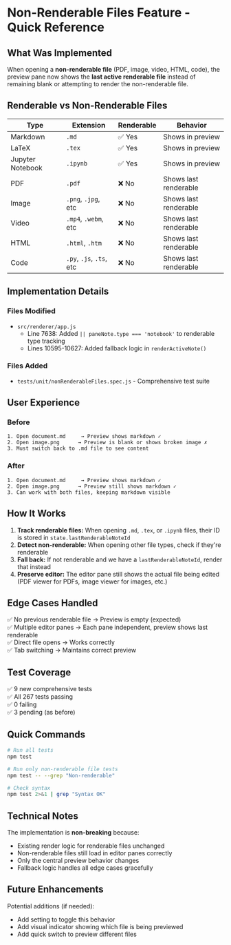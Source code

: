 # Non-Renderable Files Feature - Quick Reference

## What Was Implemented

When opening a **non-renderable file** (PDF, image, video, HTML, code), the preview pane now shows the **last active renderable file** instead of remaining blank or attempting to render the non-renderable file.

## Renderable vs Non-Renderable Files

| Type | Extension | Renderable | Behavior |
|------|-----------|-----------|----------|
| Markdown | `.md` | ✅ Yes | Shows in preview |
| LaTeX | `.tex` | ✅ Yes | Shows in preview |
| Jupyter Notebook | `.ipynb` | ✅ Yes | Shows in preview |
| PDF | `.pdf` | ❌ No | Shows last renderable |
| Image | `.png`, `.jpg`, etc | ❌ No | Shows last renderable |
| Video | `.mp4`, `.webm`, etc | ❌ No | Shows last renderable |
| HTML | `.html`, `.htm` | ❌ No | Shows last renderable |
| Code | `.py`, `.js`, `.ts`, etc | ❌ No | Shows last renderable |

## Implementation Details

### Files Modified
- `src/renderer/app.js`
  - Line 7638: Added `|| paneNote.type === 'notebook'` to renderable type tracking
  - Lines 10595-10627: Added fallback logic in `renderActiveNote()`

### Files Added
- `tests/unit/nonRenderableFiles.spec.js` - Comprehensive test suite

## User Experience

### Before
```
1. Open document.md     → Preview shows markdown ✓
2. Open image.png      → Preview is blank or shows broken image ✗
3. Must switch back to .md file to see content
```

### After
```
1. Open document.md     → Preview shows markdown ✓
2. Open image.png      → Preview still shows markdown ✓
3. Can work with both files, keeping markdown visible
```

## How It Works

1. **Track renderable files:** When opening `.md`, `.tex`, or `.ipynb` files, their ID is stored in `state.lastRenderableNoteId`
2. **Detect non-renderable:** When opening other file types, check if they're renderable
3. **Fall back:** If not renderable and we have a `lastRenderableNoteId`, render that instead
4. **Preserve editor:** The editor pane still shows the actual file being edited (PDF viewer for PDFs, image viewer for images, etc.)

## Edge Cases Handled

✅ No previous renderable file → Preview is empty (expected)  
✅ Multiple editor panes → Each pane independent, preview shows last renderable  
✅ Direct file opens → Works correctly  
✅ Tab switching → Maintains correct preview  

## Test Coverage

✅ 9 new comprehensive tests  
✅ All 267 tests passing  
✅ 0 failing  
✅ 3 pending (as before)  

## Quick Commands

```bash
# Run all tests
npm test

# Run only non-renderable file tests
npm test -- --grep "Non-renderable"

# Check syntax
npm test 2>&1 | grep "Syntax OK"
```

## Technical Notes

The implementation is **non-breaking** because:
- Existing render logic for renderable files unchanged
- Non-renderable files still load in editor panes correctly
- Only the central preview behavior changes
- Fallback logic handles all edge cases gracefully

## Future Enhancements

Potential additions (if needed):
- Add setting to toggle this behavior
- Add visual indicator showing which file is being previewed
- Add quick switch to preview different files
